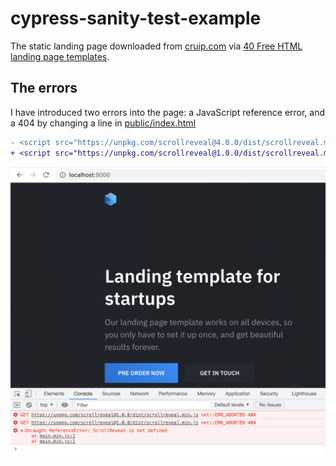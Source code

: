 # cypress-sanity-test-example

The static landing page downloaded from [cruip.com](https://cruip.com/demos/solid/) via [40 Free HTML landing page templates](https://dev.to/davidepacilio/40-free-html-landing-page-templates-3gfp).

## The errors

I have introduced two errors into the page: a JavaScript reference error, and a 404 by changing a line in [public/index.html](./public/index.html)

```diff
- <script src="https://unpkg.com/scrollreveal@4.0.0/dist/scrollreveal.min.js"></script>
+ <script src="https://unpkg.com/scrollreveal@1.0.0/dist/scrollreveal.min.js"></script>
```

![The landing page errors](./images/errors.png)
